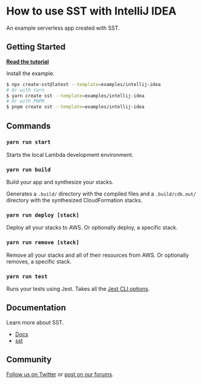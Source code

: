 # How to use SST with IntelliJ IDEA

An example serverless app created with SST.

## Getting Started

[**Read the tutorial**](https://sst.dev/examples/how-to-debug-lambda-functions-with-intellij-idea.html)

Install the example.

```bash
$ npx create-sst@latest --template=examples/intellij-idea
# Or with Yarn
$ yarn create sst --template=examples/intellij-idea
# Or with PNPM
$ pnpm create sst --template=examples/intellij-idea
```

## Commands

### `yarn run start`

Starts the local Lambda development environment.

### `yarn run build`

Build your app and synthesize your stacks.

Generates a `.build/` directory with the compiled files and a `.build/cdk.out/` directory with the synthesized CloudFormation stacks.

### `yarn run deploy [stack]`

Deploy all your stacks to AWS. Or optionally deploy, a specific stack.

### `yarn run remove [stack]`

Remove all your stacks and all of their resources from AWS. Or optionally removes, a specific stack.

### `yarn run test`

Runs your tests using Jest. Takes all the [Jest CLI options](https://jestjs.io/docs/en/cli).

## Documentation

Learn more about SST.

- [Docs](https://docs.sst.dev)
- [sst](https://docs.sst.dev/packages/sst)

## Community

[Follow us on Twitter](https://twitter.com/sst_dev) or [post on our forums](https://discourse.sst.dev).
